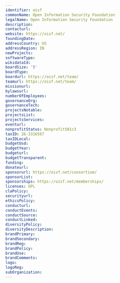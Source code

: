 ```yaml
---
identifier: oisf
commonName: Open Information Security Foundation
legalName: Open Information Security Foundation
description:
contacturl:
website: https://oisf.net/
foundingDate:
addressCountry: US
addressRegion: IN
newProjects:
softwareType:
wikidataId:
boardSize: '5'
boardType:
boardurl: https://oisf.net/team/
teamurl: https://oisf.net/team/
missionurl:
bylawsurl:
numberOfEmployees:
governanceOrg:
governanceTech:
projectsNotable:
projectsList:
projectsServices:
eventurl:
nonprofitStatus: Nonprofit501c3
taxID: 26-3316567
taxIDLocal:
budgetUsd:
budgetYear:
budgeturl:
budgetTransparent:
funding:
donateurl:
sponsorurl: https://oisf.net/consortium/
sponsorList:
sponsorships: https://oisf.net/memberships/
licenses: GPL
claPolicy:
securityurl:
ethicsPolicy:
conducturl:
conductEvents:
conductSource:
conductLinked:
diversityPolicy:
diversityDescription:
brandPrimary:
brandSecondary:
brandReg:
brandPolicy:
brandUse:
brandComments:
logo:
logoReg:
subOrganization:
---
```


